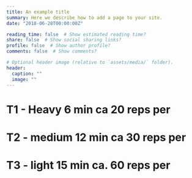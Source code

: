```yaml
---
title: An example title
summary: Here we describe how to add a page to your site.
date: "2018-06-28T00:00:00Z"

reading_time: false  # Show estimated reading time?
share: false  # Show social sharing links?
profile: false  # Show author profile?
comments: false  # Show comments?

# Optional header image (relative to `assets/media/` folder).
header:
  caption: ""
  image: ""
---
```

<h1> T1 - Heavy 6 min ca 20 reps per </h1>
<p id="firstId"></p>

<h1> T2 - medium 12 min ca 30 reps per </h1>
<p id="secId"></p>
<p id="secaId"></p>

<h1> T3 - light 15 min ca. 60 reps  per</h1>
<p id="thirdId"></p>
<p id="thirdaId"></p>
<p id="thirdbId"></p>

<script language="JavaScript">

function firstRandom() {
    var firstRandom = [
"snatch",
"Clean and Jerk",
"HSPU",
"Heavy squat"
];
return firstRandom[Math.floor((Math.random() * 3.99))];
}

function secRandom() {
    var secRandom = [
"squat",
"deadlift",
"pushpress",
"row",
"push-up",
"pull-up"
];
return secRandom[Math.floor((Math.random() * 5.99))];
}

function secRandoma() {
    var secRandom = [
"squat",
"deadlift",
"pushpress",
"row",
"push-up",
"pull-up"
];
return secRandom[Math.floor((Math.random() * 5.99))];
}

function thirdRandom() {
    var thirdRandom = [
"DU",
"burpee",
"hollowhold",
"superman",
"kbswing",
"sprint",
"airsqaut",
"bandpull",
"cuban press"
];
return thirdRandom[Math.floor((Math.random() * 8.99))];
}

function thirdRandoma() {
    var thirdRandom = [
"DU",
"burpee",
"hollowhold",
"superman",
"kbswing",
"sprint",
"airsqaut",
"bandpull",
"cuban press"
];
return thirdRandom[Math.floor((Math.random() * 8.99))];
}

function thirdRandomb() {
    var thirdRandom = [
"DU",
"burpee",
"hollowhold",
"superman",
"kbswing",
"sprint",
"airsqaut",
"bandpull",
"cuban press"
];
return thirdRandom[Math.floor((Math.random() * 8.99))];
}

document.getElementById("firstId").innerHTML = firstRandom();
document.getElementById("secId").innerHTML = secRandom();
document.getElementById("secaId").innerHTML = secRandoma();
document.getElementById("thirdId").innerHTML = thirdRandom();
document.getElementById("thirdaId").innerHTML = thirdRandoma();
document.getElementById("thirdbId").innerHTML = thirdRandomb();
</script>